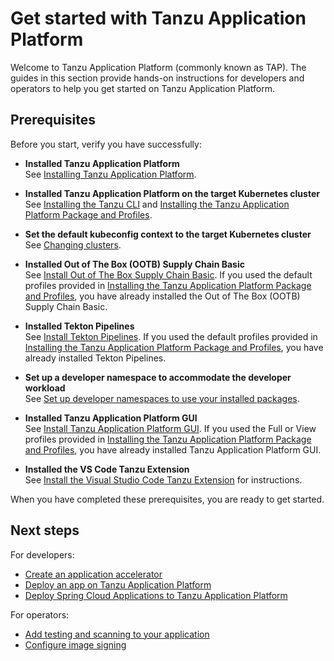 # Get started with Tanzu Application Platform

Welcome to Tanzu Application Platform (commonly known as TAP).
The guides in this section provide hands-on instructions for developers and operators to help you
get started on Tanzu Application Platform.

## <a id="get-started-prereqs"></a>Prerequisites

Before you start, verify you have successfully:

- **Installed Tanzu Application Platform**<br>
See [Installing Tanzu Application Platform](install-intro.md).

- **Installed Tanzu Application Platform on the target Kubernetes cluster**<br>
See [Installing the Tanzu CLI](install-tanzu-cli.md) and [Installing the Tanzu Application Platform Package and Profiles](install-online/profile.hbs.md).

- **Set the default kubeconfig context to the target Kubernetes cluster**<br>
See [Changing clusters](cli-plugins/apps/tutorials.hbs.md#changing-clusters).

- **Installed Out of The Box (OOTB) Supply Chain Basic**<br>
See [Install Out of The Box Supply Chain Basic](scc/install-ootb-sc-basic.md).
If you used the default profiles provided in [Installing the Tanzu Application Platform Package and Profiles](install-online/profile.hbs.md), you have already installed the Out of The Box (OOTB) Supply Chain Basic.

- **Installed Tekton Pipelines**<br>
  See [Install Tekton Pipelines](tekton/install-tekton.md).
  If you used the default profiles provided in
  [Installing the Tanzu Application Platform Package and Profiles](install-online/profile.hbs.md),
  you have already installed Tekton Pipelines.

- **Set up a developer namespace to accommodate the developer workload**<br>
See [Set up developer namespaces to use your installed packages](install-online/set-up-namespaces.hbs.md).

- **Installed Tanzu Application Platform GUI**<br>
See [Install Tanzu Application Platform GUI](tap-gui/install-tap-gui.md).
If you used the Full or View profiles provided in [Installing the Tanzu Application Platform Package and Profiles](install-online/profile.hbs.md),
you have already installed Tanzu Application Platform GUI.

- **Installed the VS Code Tanzu Extension**<br>
See [Install the Visual Studio Code Tanzu Extension](vscode-extension/install.md) for instructions.

When you have completed these prerequisites, you are ready to get started.

## Next steps

For developers:

- [Create an application accelerator](getting-started/create-app-accelerator.hbs.md)
- [Deploy an app on Tanzu Application Platform](getting-started/deploy-first-app.md)
- [Deploy Spring Cloud Applications to Tanzu Application Platform](getting-started/spring-apps/deploy-spring-cloud-apps.hbs.md)

For operators:

- [Add testing and scanning to your application](getting-started/add-test-and-security.hbs.md)
- [Configure image signing](getting-started/config-supply-chain.hbs.md)
